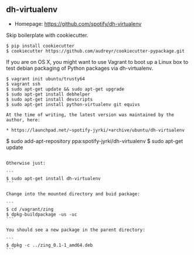 dh-virtualenv
-------------

* Homepage: https://github.com/spotify/dh-virtualenv

Skip boilerplate with cookiecutter.

```
$ pip install cookiecutter
$ cookiecutter https://github.com/audreyr/cookiecutter-pypackage.git
```

If you are on OS X, you might want to use Vagrant to boot up a Linux box
to test debian packaging of Python packages via dh-virtualenv.

```
$ vagrant init ubuntu/trusty64
$ vagrant ssh
$ sudo apt-get update && sudo apt-get upgrade
$ sudo apt-get install debhelper
$ sudo apt-get install devscripts
$ sudo apt-get install python-virtualenv git equivs

At the time of writing, the latest version was maintained by the author, here:

* https://launchpad.net/~spotify-jyrki/+archive/ubuntu/dh-virtualenv

```
$ sudo add-apt-repository ppa:spotify-jyrki/dh-virtualenv
$ sudo apt-get update
````

Otherwise just:

```
$ sudo apt-get install dh-virtualenv
```

Change into the mounted directory and buid package:

```
$ cd /vagrant/zing
$ dpkg-buildpackage -us -uc
```

You should see a new package in the parent directory:

```
$ dpkg -c ../zing_0.1-1_amd64.deb
```
